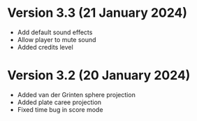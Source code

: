 # Version 3.3 (21 January 2024)

- Add default sound effects
- Allow player to mute sound
- Added credits level

# Version 3.2 (20 January 2024)

- Added van der Grinten sphere projection
- Added plate caree projection
- Fixed time bug in score mode
